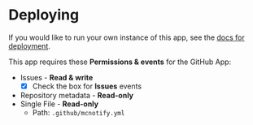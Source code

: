# Deploying

If you would like to run your own instance of this app, see the
[docs for deployment](https://probot.github.io/docs/deployment/).

This app requires these **Permissions & events** for the GitHub App:

- Issues - **Read & write**
  - [x] Check the box for **Issues** events
- Repository metadata - **Read-only**
- Single File - **Read-only**
  - Path: `.github/mcnotify.yml`

